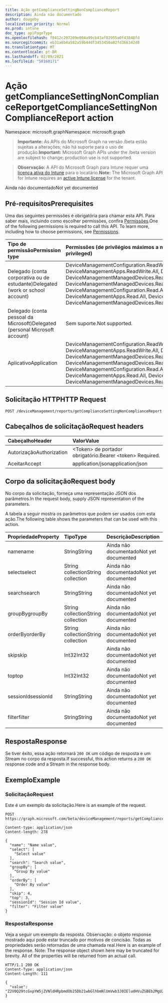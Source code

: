 ```yaml
---
title: Ação getComplianceSettingNonComplianceReport
description: Ainda não documentado
author: dougeby
localization_priority: Normal
ms.prod: intune
doc_type: apiPageType
ms.openlocfilehash: f0412c297209e004a99cb43af02955a0f43848fd
ms.sourcegitcommit: eb31a6b4a582a59b44df3453450a82fd366342d0
ms.translationtype: MT
ms.contentlocale: pt-BR
ms.lasthandoff: 02/09/2021
ms.locfileid: "50160171"
---
```

# <a name="getcompliancesettingnoncompliancereport-action"></a><span data-ttu-id="e82d5-103">Ação getComplianceSettingNonComplianceReport</span><span class="sxs-lookup"><span data-stu-id="e82d5-103">getComplianceSettingNonComplianceReport action</span></span>

<span data-ttu-id="e82d5-104">Namespace: microsoft.graph</span><span class="sxs-lookup"><span data-stu-id="e82d5-104">Namespace: microsoft.graph</span></span>

> <span data-ttu-id="e82d5-105">**Importante:** As APIs do Microsoft Graph na versão /beta estão sujeitas a alterações; não há suporte para o uso de produção.</span><span class="sxs-lookup"><span data-stu-id="e82d5-105">**Important:** Microsoft Graph APIs under the /beta version are subject to change; production use is not supported.</span></span>

> <span data-ttu-id="e82d5-106">**Observação:** A API do Microsoft Graph para Intune requer uma [licença ativa do Intune](https://go.microsoft.com/fwlink/?linkid=839381) para o locatário.</span><span class="sxs-lookup"><span data-stu-id="e82d5-106">**Note:** The Microsoft Graph API for Intune requires an [active Intune license](https://go.microsoft.com/fwlink/?linkid=839381) for the tenant.</span></span>

<span data-ttu-id="e82d5-107">Ainda não documentado</span><span class="sxs-lookup"><span data-stu-id="e82d5-107">Not yet documented</span></span>

## <a name="prerequisites"></a><span data-ttu-id="e82d5-108">Pré-requisitos</span><span class="sxs-lookup"><span data-stu-id="e82d5-108">Prerequisites</span></span>
<span data-ttu-id="e82d5-p101">Uma das seguintes permissões é obrigatória para chamar esta API. Para saber mais, incluindo como escolher permissões, confira [Permissões](/graph/permissions-reference).</span><span class="sxs-lookup"><span data-stu-id="e82d5-p101">One of the following permissions is required to call this API. To learn more, including how to choose permissions, see [Permissions](/graph/permissions-reference).</span></span>

|<span data-ttu-id="e82d5-111">Tipo de permissão</span><span class="sxs-lookup"><span data-stu-id="e82d5-111">Permission type</span></span>|<span data-ttu-id="e82d5-112">Permissões (de privilégios máximos a mínimos)</span><span class="sxs-lookup"><span data-stu-id="e82d5-112">Permissions (from most to least privileged)</span></span>|
|:---|:---|
|<span data-ttu-id="e82d5-113">Delegado (conta corporativa ou de estudante)</span><span class="sxs-lookup"><span data-stu-id="e82d5-113">Delegated (work or school account)</span></span>|<span data-ttu-id="e82d5-114">DeviceManagementConfiguration.ReadWrite.All, DeviceManagementConfiguration.Read.All, DeviceManagementApps.ReadWrite.All, DeviceManagementApps.Read.All, DeviceManagementManagedDevices.ReadWrite.All, DeviceManagementManagedDevices.Read.All</span><span class="sxs-lookup"><span data-stu-id="e82d5-114">DeviceManagementConfiguration.ReadWrite.All, DeviceManagementConfiguration.Read.All, DeviceManagementApps.ReadWrite.All, DeviceManagementApps.Read.All, DeviceManagementManagedDevices.ReadWrite.All, DeviceManagementManagedDevices.Read.All</span></span>|
|<span data-ttu-id="e82d5-115">Delegado (conta pessoal da Microsoft)</span><span class="sxs-lookup"><span data-stu-id="e82d5-115">Delegated (personal Microsoft account)</span></span>|<span data-ttu-id="e82d5-116">Sem suporte.</span><span class="sxs-lookup"><span data-stu-id="e82d5-116">Not supported.</span></span>|
|<span data-ttu-id="e82d5-117">Aplicativo</span><span class="sxs-lookup"><span data-stu-id="e82d5-117">Application</span></span>|<span data-ttu-id="e82d5-118">DeviceManagementConfiguration.ReadWrite.All, DeviceManagementConfiguration.Read.All, DeviceManagementApps.ReadWrite.All, DeviceManagementApps.Read.All, DeviceManagementManagedDevices.ReadWrite.All, DeviceManagementManagedDevices.Read.All</span><span class="sxs-lookup"><span data-stu-id="e82d5-118">DeviceManagementConfiguration.ReadWrite.All, DeviceManagementConfiguration.Read.All, DeviceManagementApps.ReadWrite.All, DeviceManagementApps.Read.All, DeviceManagementManagedDevices.ReadWrite.All, DeviceManagementManagedDevices.Read.All</span></span>|

## <a name="http-request"></a><span data-ttu-id="e82d5-119">Solicitação HTTP</span><span class="sxs-lookup"><span data-stu-id="e82d5-119">HTTP Request</span></span>
<!-- {
  "blockType": "ignored"
}
-->
``` http
POST /deviceManagement/reports/getComplianceSettingNonComplianceReport
```

## <a name="request-headers"></a><span data-ttu-id="e82d5-120">Cabeçalhos de solicitação</span><span class="sxs-lookup"><span data-stu-id="e82d5-120">Request headers</span></span>
|<span data-ttu-id="e82d5-121">Cabeçalho</span><span class="sxs-lookup"><span data-stu-id="e82d5-121">Header</span></span>|<span data-ttu-id="e82d5-122">Valor</span><span class="sxs-lookup"><span data-stu-id="e82d5-122">Value</span></span>|
|:---|:---|
|<span data-ttu-id="e82d5-123">Autorização</span><span class="sxs-lookup"><span data-stu-id="e82d5-123">Authorization</span></span>|<span data-ttu-id="e82d5-124">&lt;Token&gt; de portador obrigatório.</span><span class="sxs-lookup"><span data-stu-id="e82d5-124">Bearer &lt;token&gt; Required.</span></span>|
|<span data-ttu-id="e82d5-125">Aceitar</span><span class="sxs-lookup"><span data-stu-id="e82d5-125">Accept</span></span>|<span data-ttu-id="e82d5-126">application/json</span><span class="sxs-lookup"><span data-stu-id="e82d5-126">application/json</span></span>|

## <a name="request-body"></a><span data-ttu-id="e82d5-127">Corpo da solicitação</span><span class="sxs-lookup"><span data-stu-id="e82d5-127">Request body</span></span>
<span data-ttu-id="e82d5-128">No corpo da solicitação, forneça uma representação JSON dos parâmetros.</span><span class="sxs-lookup"><span data-stu-id="e82d5-128">In the request body, supply JSON representation of the parameters.</span></span>

<span data-ttu-id="e82d5-129">A tabela a seguir mostra os parâmetros que podem ser usados com esta ação.</span><span class="sxs-lookup"><span data-stu-id="e82d5-129">The following table shows the parameters that can be used with this action.</span></span>

|<span data-ttu-id="e82d5-130">Propriedade</span><span class="sxs-lookup"><span data-stu-id="e82d5-130">Property</span></span>|<span data-ttu-id="e82d5-131">Tipo</span><span class="sxs-lookup"><span data-stu-id="e82d5-131">Type</span></span>|<span data-ttu-id="e82d5-132">Descrição</span><span class="sxs-lookup"><span data-stu-id="e82d5-132">Description</span></span>|
|:---|:---|:---|
|<span data-ttu-id="e82d5-133">name</span><span class="sxs-lookup"><span data-stu-id="e82d5-133">name</span></span>|<span data-ttu-id="e82d5-134">String</span><span class="sxs-lookup"><span data-stu-id="e82d5-134">String</span></span>|<span data-ttu-id="e82d5-135">Ainda não documentado</span><span class="sxs-lookup"><span data-stu-id="e82d5-135">Not yet documented</span></span>|
|<span data-ttu-id="e82d5-136">select</span><span class="sxs-lookup"><span data-stu-id="e82d5-136">select</span></span>|<span data-ttu-id="e82d5-137">String collection</span><span class="sxs-lookup"><span data-stu-id="e82d5-137">String collection</span></span>|<span data-ttu-id="e82d5-138">Ainda não documentado</span><span class="sxs-lookup"><span data-stu-id="e82d5-138">Not yet documented</span></span>|
|<span data-ttu-id="e82d5-139">search</span><span class="sxs-lookup"><span data-stu-id="e82d5-139">search</span></span>|<span data-ttu-id="e82d5-140">String</span><span class="sxs-lookup"><span data-stu-id="e82d5-140">String</span></span>|<span data-ttu-id="e82d5-141">Ainda não documentado</span><span class="sxs-lookup"><span data-stu-id="e82d5-141">Not yet documented</span></span>|
|<span data-ttu-id="e82d5-142">groupBy</span><span class="sxs-lookup"><span data-stu-id="e82d5-142">groupBy</span></span>|<span data-ttu-id="e82d5-143">String collection</span><span class="sxs-lookup"><span data-stu-id="e82d5-143">String collection</span></span>|<span data-ttu-id="e82d5-144">Ainda não documentado</span><span class="sxs-lookup"><span data-stu-id="e82d5-144">Not yet documented</span></span>|
|<span data-ttu-id="e82d5-145">orderBy</span><span class="sxs-lookup"><span data-stu-id="e82d5-145">orderBy</span></span>|<span data-ttu-id="e82d5-146">String collection</span><span class="sxs-lookup"><span data-stu-id="e82d5-146">String collection</span></span>|<span data-ttu-id="e82d5-147">Ainda não documentado</span><span class="sxs-lookup"><span data-stu-id="e82d5-147">Not yet documented</span></span>|
|<span data-ttu-id="e82d5-148">skip</span><span class="sxs-lookup"><span data-stu-id="e82d5-148">skip</span></span>|<span data-ttu-id="e82d5-149">Int32</span><span class="sxs-lookup"><span data-stu-id="e82d5-149">Int32</span></span>|<span data-ttu-id="e82d5-150">Ainda não documentado</span><span class="sxs-lookup"><span data-stu-id="e82d5-150">Not yet documented</span></span>|
|<span data-ttu-id="e82d5-151">top</span><span class="sxs-lookup"><span data-stu-id="e82d5-151">top</span></span>|<span data-ttu-id="e82d5-152">Int32</span><span class="sxs-lookup"><span data-stu-id="e82d5-152">Int32</span></span>|<span data-ttu-id="e82d5-153">Ainda não documentado</span><span class="sxs-lookup"><span data-stu-id="e82d5-153">Not yet documented</span></span>|
|<span data-ttu-id="e82d5-154">sessionId</span><span class="sxs-lookup"><span data-stu-id="e82d5-154">sessionId</span></span>|<span data-ttu-id="e82d5-155">String</span><span class="sxs-lookup"><span data-stu-id="e82d5-155">String</span></span>|<span data-ttu-id="e82d5-156">Ainda não documentado</span><span class="sxs-lookup"><span data-stu-id="e82d5-156">Not yet documented</span></span>|
|<span data-ttu-id="e82d5-157">filter</span><span class="sxs-lookup"><span data-stu-id="e82d5-157">filter</span></span>|<span data-ttu-id="e82d5-158">String</span><span class="sxs-lookup"><span data-stu-id="e82d5-158">String</span></span>|<span data-ttu-id="e82d5-159">Ainda não documentado</span><span class="sxs-lookup"><span data-stu-id="e82d5-159">Not yet documented</span></span>|



## <a name="response"></a><span data-ttu-id="e82d5-160">Resposta</span><span class="sxs-lookup"><span data-stu-id="e82d5-160">Response</span></span>
<span data-ttu-id="e82d5-161">Se tiver êxito, essa ação retornará `200 OK` um código de resposta e um Stream no corpo da resposta.</span><span class="sxs-lookup"><span data-stu-id="e82d5-161">If successful, this action returns a `200 OK` response code and a Stream in the response body.</span></span>

## <a name="example"></a><span data-ttu-id="e82d5-162">Exemplo</span><span class="sxs-lookup"><span data-stu-id="e82d5-162">Example</span></span>

### <a name="request"></a><span data-ttu-id="e82d5-163">Solicitação</span><span class="sxs-lookup"><span data-stu-id="e82d5-163">Request</span></span>
<span data-ttu-id="e82d5-164">Este é um exemplo da solicitação.</span><span class="sxs-lookup"><span data-stu-id="e82d5-164">Here is an example of the request.</span></span>
``` http
POST https://graph.microsoft.com/beta/deviceManagement/reports/getComplianceSettingNonComplianceReport

Content-type: application/json
Content-length: 278

{
  "name": "Name value",
  "select": [
    "Select value"
  ],
  "search": "Search value",
  "groupBy": [
    "Group By value"
  ],
  "orderBy": [
    "Order By value"
  ],
  "skip": 4,
  "top": 3,
  "sessionId": "Session Id value",
  "filter": "Filter value"
}
```

### <a name="response"></a><span data-ttu-id="e82d5-165">Resposta</span><span class="sxs-lookup"><span data-stu-id="e82d5-165">Response</span></span>
<span data-ttu-id="e82d5-p102">Veja a seguir um exemplo da resposta. Observação: o objeto response mostrado aqui pode estar truncado por motivos de concisão. Todas as propriedades serão retornadas de uma chamada real.</span><span class="sxs-lookup"><span data-stu-id="e82d5-p102">Here is an example of the response. Note: The response object shown here may be truncated for brevity. All of the properties will be returned from an actual call.</span></span>
``` http
HTTP/1.1 200 OK
Content-Type: application/json
Content-Length: 111

{
  "value": "Z2V0Q29tcGxpYW5jZVNldHRpbmdOb25Db21wbGlhbmNlUmVwb3J0IEludHVuZSBEb2MgU2FtcGxlIDU0NDgzMTA0NQ=="
}
```




